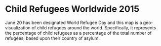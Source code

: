 # Child Refugees Worldwide 2015
June 20 has been designated World Refugee Day and this map is a geo-visualization of child refugees around the world.
Specifically, it represents the percentage of child refugees as a percentage of the total number of refugees, based upon their country of asylum.
